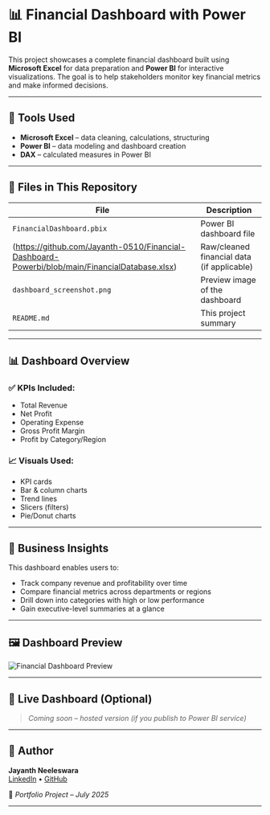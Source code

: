 # 📊 Financial Dashboard with Power BI

This project showcases a complete financial dashboard built using **Microsoft Excel** for data preparation and **Power BI** for interactive visualizations. The goal is to help stakeholders monitor key financial metrics and make informed decisions.

---

## 🧰 Tools Used
- **Microsoft Excel** – data cleaning, calculations, structuring
- **Power BI** – data modeling and dashboard creation
- **DAX** – calculated measures in Power BI

---

## 📁 Files in This Repository
| File | Description |
|------|-------------|
| `FinancialDashboard.pbix` | Power BI dashboard file |
| (https://github.com/Jayanth-0510/Financial-Dashboard-Powerbi/blob/main/FinancialDatabase.xlsx) | Raw/cleaned financial data (if applicable) |
| `dashboard_screenshot.png` | Preview image of the dashboard |
| `README.md` | This project summary |

---

## 📊 Dashboard Overview

### ✅ KPIs Included:
- Total Revenue
- Net Profit
- Operating Expense
- Gross Profit Margin
- Profit by Category/Region

### 📈 Visuals Used:
- KPI cards
- Bar & column charts
- Trend lines
- Slicers (filters)
- Pie/Donut charts

---

## 💼 Business Insights
This dashboard enables users to:
- Track company revenue and profitability over time
- Compare financial metrics across departments or regions
- Drill down into categories with high or low performance
- Gain executive-level summaries at a glance

---

## 🖼️ Dashboard Preview

![Financial Dashboard Preview](dashboard_screenshot.png)

---

## 🔗 Live Dashboard (Optional)
> _Coming soon – hosted version (if you publish to Power BI service)_

---

## 👤 Author
**Jayanth Neeleswara**  
[LinkedIn](https://www.linkedin.com/) • [GitHub](https://github.com/)

📅 *Portfolio Project – July 2025*

---


